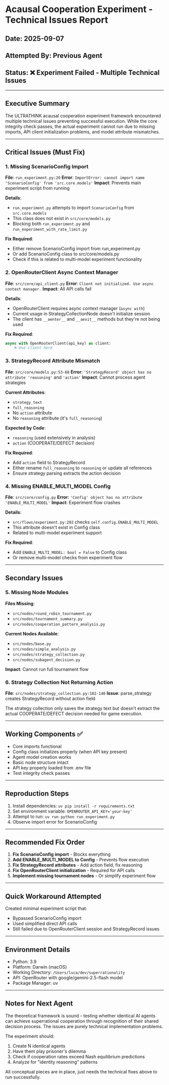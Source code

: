 # Acausal Cooperation Experiment - Technical Issues Report

## Date: 2025-09-07
## Attempted By: Previous Agent
## Status: ❌ Experiment Failed - Multiple Technical Issues

---

## Executive Summary

The ULTRATHINK acausal cooperation experiment framework encountered multiple technical issues preventing successful execution. While the core integrity check passes, the actual experiment cannot run due to missing imports, API client initialization problems, and model attribute mismatches.

---

## Critical Issues (Must Fix)

### 1. Missing ScenarioConfig Import
**File**: `run_experiment.py:20`
**Error**: `ImportError: cannot import name 'ScenarioConfig' from 'src.core.models'`
**Impact**: Prevents main experiment script from running

**Details**:
- `run_experiment.py` attempts to import `ScenarioConfig` from `src.core.models`
- This class does not exist in `src/core/models.py`
- Blocking both `run_experiment.py` and `run_experiment_with_rate_limit.py`

**Fix Required**:
- Either remove ScenarioConfig import from run_experiment.py
- Or add ScenarioConfig class to src/core/models.py
- Check if this is related to multi-model experiment functionality

### 2. OpenRouterClient Async Context Manager
**File**: `src/core/api_client.py`
**Error**: `Client not initialized. Use async context manager.`
**Impact**: All API calls fail

**Details**:
- OpenRouterClient requires async context manager (`async with`)
- Current usage in StrategyCollectionNode doesn't initialize session
- The client has `__aenter__` and `__aexit__` methods but they're not being used

**Fix Required**:
```python
async with OpenRouterClient(api_key) as client:
    # Use client here
```

### 3. StrategyRecord Attribute Mismatch
**File**: `src/core/models.py:53-68`
**Error**: `'StrategyRecord' object has no attribute 'reasoning'` and `'action'`
**Impact**: Cannot process agent strategies

**Current Attributes**:
- `strategy_text`
- `full_reasoning`
- No `action` attribute
- No `reasoning` attribute (it's `full_reasoning`)

**Expected by Code**:
- `reasoning` (used extensively in analysis)
- `action` (COOPERATE/DEFECT decision)

**Fix Required**:
- Add `action` field to StrategyRecord
- Either rename `full_reasoning` to `reasoning` or update all references
- Ensure strategy parsing extracts the action decision

### 4. Missing ENABLE_MULTI_MODEL Config
**File**: `src/core/config.py`
**Error**: `'Config' object has no attribute 'ENABLE_MULTI_MODEL'`
**Impact**: Experiment flow crashes

**Details**:
- `src/flows/experiment.py:202` checks `self.config.ENABLE_MULTI_MODEL`
- This attribute doesn't exist in Config class
- Related to multi-model experiment support

**Fix Required**:
- Add `ENABLE_MULTI_MODEL: bool = False` to Config class
- Or remove multi-model checks from experiment flow

---

## Secondary Issues

### 5. Missing Node Modules
**Files Missing**:
- `src/nodes/round_robin_tournament.py`
- `src/nodes/tournament_summary.py`
- `src/nodes/cooperation_pattern_analysis.py`

**Current Nodes Available**:
- `src/nodes/base.py`
- `src/nodes/simple_analysis.py`
- `src/nodes/strategy_collection.py`
- `src/nodes/subagent_decision.py`

**Impact**: Cannot run full tournament flow

### 6. Strategy Collection Not Returning Action
**File**: `src/nodes/strategy_collection.py:102-140`
**Issue**: parse_strategy creates StrategyRecord without action field

The strategy collection only saves the strategy text but doesn't extract the actual COOPERATE/DEFECT decision needed for game execution.

---

## Working Components ✅

- Core imports functional
- Config class initializes properly (when API key present)
- Agent model creation works
- Basic node structure intact
- API key properly loaded from .env file
- Test integrity check passes

---

## Reproduction Steps

1. Install dependencies: `uv pip install -r requirements.txt`
2. Set environment variable: `OPENROUTER_API_KEY='your-key'`
3. Attempt to run: `uv run python run_experiment.py`
4. Observe import error for ScenarioConfig

---

## Recommended Fix Order

1. **Fix ScenarioConfig import** - Blocks everything
2. **Add ENABLE_MULTI_MODEL to Config** - Prevents flow execution
3. **Fix StrategyRecord attributes** - Add action field, fix reasoning
4. **Fix OpenRouterClient initialization** - Required for API calls
5. **Implement missing tournament nodes** - Or simplify experiment flow

---

## Quick Workaround Attempted

Created minimal experiment script that:
- Bypassed ScenarioConfig import
- Used simplified direct API calls
- Still failed due to OpenRouterClient session and StrategyRecord issues

---

## Environment Details

- Python: 3.9
- Platform: Darwin (macOS)
- Working Directory: `/Users/luca/dev/superrationality`
- API: OpenRouter with google/gemini-2.5-flash model
- Package Manager: uv

---

## Notes for Next Agent

The theoretical framework is sound - testing whether identical AI agents can achieve superrational cooperation through recognition of their shared decision process. The issues are purely technical implementation problems.

The experiment should:
1. Create N identical agents
2. Have them play prisoner's dilemma
3. Check if cooperation rates exceed Nash equilibrium predictions
4. Analyze for "identity reasoning" patterns

All conceptual pieces are in place, just needs the technical fixes above to run successfully.